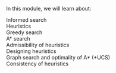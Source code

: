 In this module, we will learn about:

Informed search <br>
Heuristics <br>
Greedy search <br>
A* search <br>
Admissibility of heuristics <br>
Designing heuristics <br>
Graph search and optimality of A*  (+UCS) <br>
Consistency of heuristics <br>

